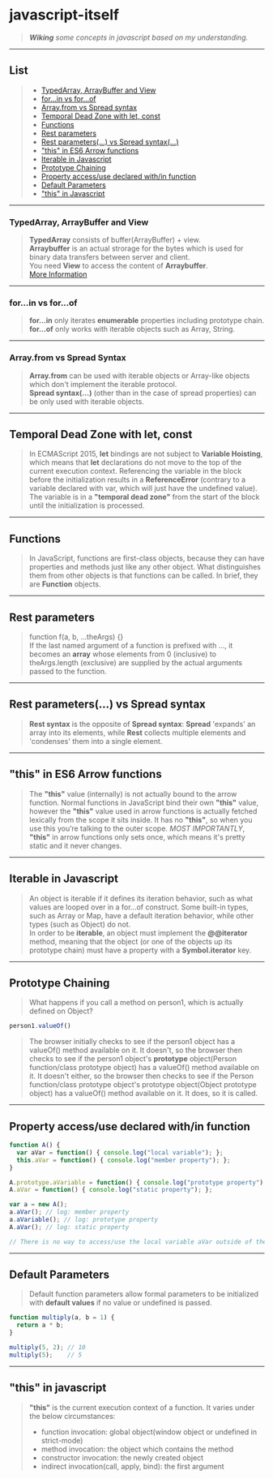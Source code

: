 # javascript-itself

>*__Wiking__ some concepts in javascript based on my understanding.*

***

## List

>* [TypedArray, ArrayBuffer and View](#typedarray-arraybuffer-and-view)
>* [for...in vs for...of](#forin-vs-forof)
>* [Array.from vs Spread syntax](#arrayfrom-vs-spread-syntax)
>* [Temporal Dead Zone with let, const](#temporal-dead-zone-with-let-const)
>* [Functions](#functions)
>* [Rest parameters](rest-parameters)
>* [Rest parameters(...) vs Spread syntax(...)](#rest-parameters-vs-spread-syntax)
>* ["this" in ES6 Arrow functions](#this-in-es6-arrow-functions)
>* [Iterable in Javascript](#iterable-in-javascript)
>* [Prototype Chaining](#prototype-chaining)
>* [Property access/use declared with/in function](#property-accessuse-declared-within-function)
>* [Default Parameters](#default-parameters)
>* ["this" in Javascript](#this-in-javascript)

***

### TypedArray, ArrayBuffer and View

>__TypedArray__ consists of buffer(ArrayBuffer) + view.  
>__Arraybuffer__ is an actual strorage for the bytes which is used for binary data transfers between server and client.  
>You need __View__ to access the content of __Arraybuffer__.  
[More Information](https://stackoverflow.com/questions/42416783/where-to-use-arraybuffer-vs-typed-array-in-javascript)

***

### for...in vs for...of

>__for...in__ only iterates __enumerable__ properties including prototype chain.  
>__for...of__ only works with iterable objects such as Array, String.

***

### Array.from vs Spread Syntax

>__Array.from__ can be used with iterable objects or Array-like objects which don't implement the iterable protocol.  
>__Spread syntax(...)__ (other than in the case of spread properties) can be only used with iterable objects.

***

## Temporal Dead Zone with let, const

>In ECMAScript 2015, __let__ bindings are not subject to __Variable Hoisting__, which means that __let__ declarations do not move to the top of the current execution context. Referencing the variable in the block before the initialization results in a __ReferenceError__ (contrary to a variable declared with var, which will just have the undefined value). The variable is in a __"temporal dead zone"__ from the start of the block until the initialization is processed.

***

## Functions

>In JavaScript, functions are first-class objects, because they can have properties and methods just like any other object. What distinguishes them from other objects is that functions can be called. In brief, they are __Function__ objects.

***

## Rest parameters

>function f(a, b, ...theArgs) {}  
If the last named argument of a function is prefixed with ..., it becomes an __array__ whose elements from 0 (inclusive) to theArgs.length (exclusive) are supplied by the actual arguments passed to the function.

***

## Rest parameters(...) vs Spread syntax

>__Rest syntax__ is the opposite of __Spread syntax__: __Spread__ 'expands' an array into its elements, while __Rest__ collects multiple elements and 'condenses' them into a single element.

***

## "this" in ES6 Arrow functions

>The __"this"__ value (internally) is not actually bound to the arrow function. Normal functions in JavaScript bind their own __"this"__ value, however the __"this"__ value used in arrow functions is actually fetched lexically from the scope it sits inside. It has no __"this"__, so when you use this you’re talking to the outer scope. *MOST IMPORTANTLY*, __"this"__ in arrow functions only sets once, which means it's pretty static and it never changes.

***

## Iterable in Javascript

>An object is iterable if it defines its iteration behavior, such as what values are looped over in a for...of construct. Some built-in types, such as Array or Map, have a default iteration behavior, while other types (such as Object) do not.  
In order to be __iterable__, an object must implement the __@@iterator__ method, meaning that the object (or one of the objects up its prototype chain) must have a property with a __Symbol.iterator__ key.

***

## Prototype Chaining

>What happens if you call a method on person1, which is actually defined on Object?
```javascript
person1.valueOf()
```
>The browser initially checks to see if the person1 object has a valueOf() method available on it. It doesn't, so the browser then checks to see if the person1 object's __prototype__ object(Person function/class prototype object) has a valueOf() method available on it. It doesn't either, so the browser then checks to see if the Person function/class prototype object's prototype object(Object prototype object) has a valueOf() method available on it. It does, so it is called.

***

## Property access/use declared with/in function

```javascript
function A() {
  var aVar = function() { console.log("local variable"); };
  this.aVar = function() { console.log("member property"); };
}

A.prototype.aVariable = function() { console.log("prototype property"); };
A.aVar = function() { console.log("static property"); };

var a = new A();
a.aVar(); // log: member property
a.aVariable(); // log: prototype property
A.aVar(); // log: static property

// There is no way to access/use the local variable aVar outside of the function A.
```
***

## Default Parameters

>Default function parameters allow formal parameters to be initialized with __default values__ if no value or undefined is passed.

```javascript
function multiply(a, b = 1) {
  return a * b;
}

multiply(5, 2); // 10
multiply(5);    // 5
```

***

## "this" in javascript

>__"this"__ is the current execution context of a function. It varies under the below circumstances:
>- function invocation: global object(window object or undefined in strict-mode)
>- method invocation: the object which contains the method
>- constructor invocation: the newly created object
>- indirect invocation(call, apply, bind): the first argument
